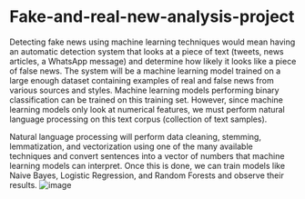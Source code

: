 # Fake-and-real-new-analysis-project

Detecting fake news using machine learning techniques would mean having an automatic detection system that looks at a piece of text (tweets, news articles, a WhatsApp message) and determine how likely it looks like a piece of false news. The system will be a machine learning model trained on a large enough dataset containing examples of real and false news from various sources and styles. Machine learning models performing binary classification can be trained on this training set. However, since machine learning models only look at numerical features, we must perform natural language processing on this text corpus (collection of text samples).

Natural language processing will perform data cleaning, stemming, lemmatization, and vectorization using one of the many available techniques and convert sentences into a vector of numbers that machine learning models can interpret. Once this is done, we can train models like Naive Bayes, Logistic Regression, and Random Forests and observe their results.
![image](https://github.com/Apoorva023/Fake-and-real-new-analysis-project/assets/73339671/d8a564da-5e2f-4e33-85fc-f2dd5e0fcbd7)
